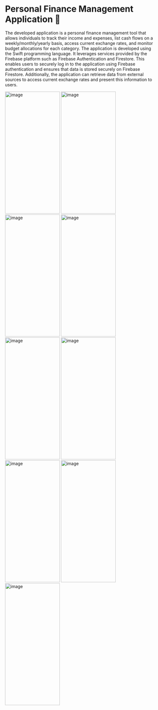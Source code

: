 # Personal Finance Management Application 📱
The developed application is a personal finance management tool that allows individuals to track their income and expenses, list cash flows on a weekly/monthly/yearly basis, access current exchange rates, and monitor budget allocations for each category. The application is developed using the Swift programming language. It leverages services provided by the Firebase platform such as Firebase Authentication and Firestore. This enables users to securely log in to the application using Firebase authentication and ensures that data is stored securely on Firebase Firestore. Additionally, the application can retrieve data from external sources to access current exchange rates and present this information to users.

<img width="180" height="400"  alt="image" src="https://github.com/ZeynepCansiz/Finance-App/assets/148807358/1432e856-4bf9-439f-992e-150b1e987bdd">
<img width="180" height="400" alt="image" src="https://github.com/ZeynepCansiz/Finance-App/assets/148807358/6a50a3ee-6c21-4363-bd9d-7b59d3a4a3f8">
<img width="180" height="400" alt="image" src="https://github.com/ZeynepCansiz/Finance-App/assets/148807358/eb279f2f-20f0-4428-8c75-33ef21a54bd9">
<img width="180" height="400" alt="image" src="https://github.com/ZeynepCansiz/Finance-App/assets/148807358/cafa3504-8cce-44d6-856e-56793f3d44da">
<img width="180" height="400" alt="image" src="https://github.com/ZeynepCansiz/Finance-App/assets/148807358/bb05451d-e343-4f24-a96f-ab06bf15440f">
<img width="180" height="400"alt="image" src="https://github.com/ZeynepCansiz/Finance-App/assets/148807358/5a218598-c68a-4a4a-a087-872ad3a82068">
<img width="180" height="400"alt="image" src="https://github.com/ZeynepCansiz/Finance-App/assets/148807358/74c9e907-93a3-4d67-b1f4-0287633f95d0">
<img width="180" height="400"alt="image" src="https://github.com/ZeynepCansiz/Finance-App/assets/148807358/5371b062-ad0f-4bca-a2d8-86ca49776f3c">
<img width="180" height="400" alt="image" src="https://github.com/ZeynepCansiz/Finance-App/assets/148807358/1b55ff94-7123-4f0b-b828-66075ade113b">
